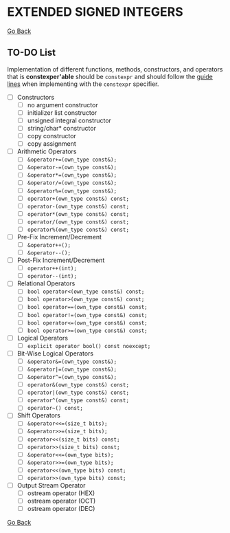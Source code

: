 # **EXTENDED SIGNED INTEGERS**

[Go Back](../README.md)

## **TO-DO List**

Implementation of different functions, methods, constructors, and operators that is **constexper'able**
should be `constexpr` and should follow the [guide lines](https://en.cppreference.com/w/cpp/language/constexpr)
when implementing with the `constexpr` specifier.

- [ ] Constructors
    - [ ] no argument constructor
    - [ ] initializer list constructor
    - [ ] unsigned integral constructor
    - [ ] string/char* constructor
    - [ ] copy constructor
    - [ ] copy assignment

- [ ] Arithmetic Operators
    - [ ] `&operator+=(own_type const&);`
    - [ ] `&operator-=(own_type const&);`
    - [ ] `&operator*=(own_type const&);`
    - [ ] `&operator/=(own_type const&);`
    - [ ] `&operator%=(own_type const&);`
    - [ ] `operator+(own_type const&) const;`
    - [ ] `operator-(own_type const&) const;`
    - [ ] `operator*(own_type const&) const;`
    - [ ] `operator/(own_type const&) const;`
    - [ ] `operator%(own_type const&) const;`

- [ ] Pre-Fix Increment/Decrement
    - [ ] `&operator++();`
    - [ ] `&operator--();`

- [ ] Post-Fix Increment/Decrement
    - [ ] `operator++(int);`
    - [ ] `operator--(int);`

- [ ] Relational Operators
    - [ ] `bool operator<(own_type const&) const;`
    - [ ] `bool operator>(own_type const&) const;`
    - [ ] `bool operator==(own_type const&) const;`
    - [ ] `bool operator!=(own_type const&) const;`
    - [ ] `bool operator<=(own_type const&) const;`
    - [ ] `bool operator>=(own_type const&) const;`

- [ ] Logical Operators
    - [ ] `explicit operator bool() const noexcept;`

- [ ] Bit-Wise Logical Operators
    - [ ] `&operator&=(own_type const&);`
    - [ ] `&operator|=(own_type const&);`
    - [ ] `&operator^=(own_type const&);`
    - [ ] `operator&(own_type const&) const;`
    - [ ] `operator|(own_type const&) const;`
    - [ ] `operator^(own_type const&) const;`
    - [ ] `operator~() const;`

- [ ] Shift Operators
    - [ ] `&operator<<=(size_t bits);`
    - [ ] `&operator>>=(size_t bits);`
    - [ ] `operator<<(size_t bits) const;`
    - [ ] `operator>>(size_t bits) const;`
    - [ ] `&operator<<=(own_type bits);`
    - [ ] `&operator>>=(own_type bits);`
    - [ ] `operator<<(own_type bits) const;`
    - [ ] `operator>>(own_type bits) const;`

- [ ] Output Stream Operator
    - [ ] ostream operator (HEX)
    - [ ] ostream operator (OCT)
    - [ ] ostream operator (DEC)

[Go Back](../README.md)
